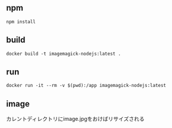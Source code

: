 ## npm
```
npm install
```

## build
```
docker build -t imagemagick-nodejs:latest .
```
## run
```
docker run -it --rm -v $(pwd):/app imagemagick-nodejs:latest
```

## image
カレントディレクトリにimage.jpgをおけばリサイズされる
